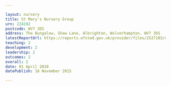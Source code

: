 ```yaml
---

layout: nursery
title: St Mary's Nursery Group
urn: 224192
postcode: WV7 3DS
address: The Bungalow, Shaw Lane, Albrighton, Wolverhampton, WV7 3DS
latestReportUrl: https://reports.ofsted.gov.uk/provider/files/2527103/urn/224192.pdf
teaching: 2
development: 2
leadership: 2
outcomes: 2
overall: 2
date: 01 April 2018 
datePublish: 16 November 2015

---
```

